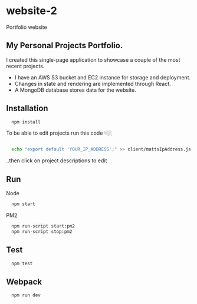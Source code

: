 # website-2

Portfolio website

## My Personal Projects Portfolio.

I created this single-page application to showcase a couple of the most recent projects.

- I have an AWS S3 bucket and EC2 instance for storage and deployment.
- Changes in state and rendering are implemented through React.
- A MongoDB database stores data for the website.

## Installation

```bash
  npm install
```

To be able to edit projects run this code 👇🏼

```bash

  echo "export default 'YOUR_IP_ADDRESS';" >> client/mattsIpAddress.js

```

..then click on project descriptions to edit

## Run

Node

```bash
  npm start
```

PM2

```bash
  npm run-script start:pm2
  npm run-script stop:pm2
```

## Test

```bash
  npm test
```

## Webpack

```bash
  npm run dev
```
